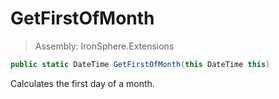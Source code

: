 ﻿

# GetFirstOfMonth

> Assembly: IronSphere.Extensions

```csharp
public static DateTime GetFirstOfMonth(this DateTime this)
```

Calculates the first day of a month.

